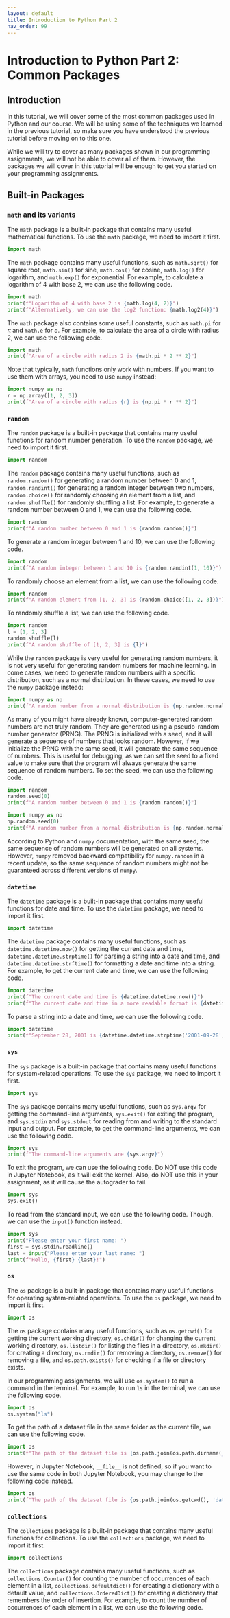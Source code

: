 ```yaml
---
layout: default
title: Introduction to Python Part 2
nav_order: 99
---
```


# Introduction to Python Part 2: Common Packages

## Introduction

In this tutorial, we will cover some of the most common packages used in Python and our course. We will be using some of the techniques we learned in the previous tutorial, so make sure you have understood the previous tutorial before moving on to this one.

While we will try to cover as many packages shown in our programming assignments, we will not be able to cover all of them. However, the packages we will cover in this tutorial will be enough to get you started on your programming assignments.

## Built-in Packages

### `math` and its variants

The `math` package is a built-in package that contains many useful mathematical functions. To use the `math` package, we need to import it first.

```python
import math
```

The `math` package contains many useful functions, such as `math.sqrt()` for square root, `math.sin()` for sine, `math.cos()` for cosine, `math.log()` for logarithm, and `math.exp()` for exponential. For example, to calculate a logarithm of 4 with base 2, we can use the following code.

```python
import math
print(f"Logarithm of 4 with base 2 is {math.log(4, 2)}")
print(f"Alternatively, we can use the log2 function: {math.log2(4)}")
```

The `math` package also contains some useful constants, such as `math.pi` for $\pi$ and `math.e` for $e$. For example, to calculate the area of a circle with radius 2, we can use the following code.

```python
import math
print(f"Area of a circle with radius 2 is {math.pi * 2 ** 2}")
```

Note that typically, `math` functions only work with numbers. If you want to use them with arrays, you need to use `numpy` instead:

```python
import numpy as np
r = np.array([1, 2, 3])
print(f"Area of a circle with radius {r} is {np.pi * r ** 2}")
```

### `random`

The `random` package is a built-in package that contains many useful functions for random number generation. To use the `random` package, we need to import it first.

```python
import random
```

The `random` package contains many useful functions, such as `random.random()` for generating a random number between 0 and 1, `random.randint()` for generating a random integer between two numbers, `random.choice()` for randomly choosing an element from a list, and `random.shuffle()` for randomly shuffling a list. For example, to generate a random number between 0 and 1, we can use the following code.

```python
import random
print(f"A random number between 0 and 1 is {random.random()}")
```

To generate a random integer between 1 and 10, we can use the following code.

```python
import random
print(f"A random integer between 1 and 10 is {random.randint(1, 10)}")
```

To randomly choose an element from a list, we can use the following code.

```python
import random
print(f"A random element from [1, 2, 3] is {random.choice([1, 2, 3])}")
```

To randomly shuffle a list, we can use the following code.

```python
import random
l = [1, 2, 3]
random.shuffle(l)
print(f"A random shuffle of [1, 2, 3] is {l}")
```

While the `random` package is very useful for generating random numbers, it is not very useful for generating random numbers for machine learning. In come cases, we need to generate random numbers with a specific distribution, such as a normal distribution. In these cases, we need to use the `numpy` package instead:

```python
import numpy as np
print(f"A random number from a normal distribution is {np.random.normal()}")
```

As many of you might have already known, computer-generated random numbers are not truly random. They are generated using a pseudo-random number generator (PRNG). The PRNG is initialized with a seed, and it will generate a sequence of numbers that looks random. However, if we initialize the PRNG with the same seed, it will generate the same sequence of numbers. This is useful for debugging, as we can set the seed to a fixed value to make sure that the program will always generate the same sequence of random numbers. To set the seed, we can use the following code.

```python
import random
random.seed(0)
print(f"A random number between 0 and 1 is {random.random()}")

import numpy as np
np.random.seed(0)
print(f"A random number from a normal distribution is {np.random.normal()}")
```

According to Python and `numpy` documentation, with the same seed, the same sequence of random numbers will be generated on all systems. However, `numpy` removed backward compatibility for `numpy.random` in a recent update, so the same sequence of random numbers might not be guaranteed across different versions of `numpy`.

### `datetime`

The `datetime` package is a built-in package that contains many useful functions for date and time. To use the `datetime` package, we need to import it first.

```python
import datetime
```

The `datetime` package contains many useful functions, such as `datetime.datetime.now()` for getting the current date and time, `datetime.datetime.strptime()` for parsing a string into a date and time, and `datetime.datetime.strftime()` for formatting a date and time into a string. For example, to get the current date and time, we can use the following code.

```python
import datetime
print(f"The current date and time is {datetime.datetime.now()}")
print(f"The current date and time in a more readable format is {datetime.datetime.now().strftime('%Y-%m-%d %H:%M:%S')}")
```

To parse a string into a date and time, we can use the following code.

```python
import datetime
print(f"September 28, 2001 is {datetime.datetime.strptime('2001-09-28', '%Y-%m-%d')}")
```

### `sys`

The `sys` package is a built-in package that contains many useful functions for system-related operations. To use the `sys` package, we need to import it first.

```python
import sys
```

The `sys` package contains many useful functions, such as `sys.argv` for getting the command-line arguments, `sys.exit()` for exiting the program, and `sys.stdin` and `sys.stdout` for reading from and writing to the standard input and output. For example, to get the command-line arguments, we can use the following code.

```python
import sys
print(f"The command-line arguments are {sys.argv}")
```

To exit the program, we can use the following code. Do NOT use this code in Jupyter Notebook, as it will exit the kernel. Also, do NOT use this in your assignment, as it will cause the autograder to fail.

```python
import sys
sys.exit()
```

To read from the standard input, we can use the following code. Though, we can use the `input()` function instead.

```python
import sys
print("Please enter your first name: ")
first = sys.stdin.readline()
last = input("Please enter your last name: ")
print(f"Hello, {first} {last}!")
```

### `os`

The `os` package is a built-in package that contains many useful functions for operating system-related operations. To use the `os` package, we need to import it first.

```python
import os
```

The `os` package contains many useful functions, such as `os.getcwd()` for getting the current working directory, `os.chdir()` for changing the current working directory, `os.listdir()` for listing the files in a directory, `os.mkdir()` for creating a directory, `os.rmdir()` for removing a directory, `os.remove()` for removing a file, and `os.path.exists()` for checking if a file or directory exists.

In our programming assignments, we will use `os.system()` to run a command in the terminal. For example, to run `ls` in the terminal, we can use the following code.

```python
import os
os.system("ls")
```

To get the path of a dataset file in the same folder as the current file, we can use the following code.

```python
import os
print(f"The path of the dataset file is {os.path.join(os.path.dirname(__file__), 'dataset.csv')}")
```

However, in Jupyter Notebook, `__file__` is not defined, so if you want to use the same code in both Jupyter Notebook, you may change to the following code instead.

```python
import os
print(f"The path of the dataset file is {os.path.join(os.getcwd(), 'dataset.csv')}")
```

### `collections`

The `collections` package is a built-in package that contains many useful functions for collections. To use the `collections` package, we need to import it first.

```python
import collections
```

The `collections` package contains many useful functions, such as `collections.Counter()` for counting the number of occurrences of each element in a list, `collections.defaultdict()` for creating a dictionary with a default value, and `collections.OrderedDict()` for creating a dictionary that remembers the order of insertion. For example, to count the number of occurrences of each element in a list, we can use the following code.

```python





